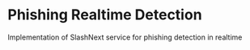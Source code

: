 # Phishing Realtime Detection
Implementation of SlashNext service for phishing detection in realtime
